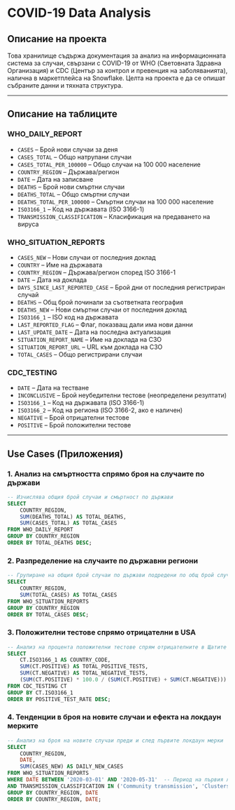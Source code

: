 # COVID-19 Data Analysis

## Описание на проекта

Това хранилище съдържа документация за анализ на информационната система за случаи, свързани с COVID-19 от WHO (Световната Здравна Организация) и CDC (Център за контрол и превенция на заболяванията), налична в маркетплейса на Snowflake. Целта на проекта е да се опишат събраните данни и тяхната структура.

---

## Описание на таблиците

### **WHO_DAILY_REPORT**
- `CASES` – Брой нови случаи за деня
- `CASES_TOTAL` – Общо натрупани случаи
- `CASES_TOTAL_PER_100000` – Общо случаи на 100 000 население
- `COUNTRY_REGION` – Държава/регион
- `DATE` – Дата на записване
- `DEATHS` – Брой нови смъртни случаи
- `DEATHS_TOTAL` – Общо смъртни случаи
- `DEATHS_TOTAL_PER_100000` – Смъртни случаи на 100 000 население
- `ISO3166_1` – Код на държавата (ISO 3166-1)
- `TRANSMISSION_CLASSIFICATION` – Класификация на предаването на вируса

### **WHO_SITUATION_REPORTS**
- `CASES_NEW` – Нови случаи от последния доклад
- `COUNTRY` – Име на държавата
- `COUNTRY_REGION` – Държава/регион според ISO 3166-1
- `DATE` – Дата на доклада
- `DAYS_SINCE_LAST_REPORTED_CASE` – Брой дни от последния регистриран случай
- `DEATHS` – Общ брой починали за съответната география
- `DEATHS_NEW` – Нови смъртни случаи от последния доклад
- `ISO3166_1` – ISO код на държавата
- `LAST_REPORTED_FLAG` – Флаг, показващ дали има нови данни
- `LAST_UPDATE_DATE` – Дата на последна актуализация
- `SITUATION_REPORT_NAME` – Име на доклада на СЗО
- `SITUATION_REPORT_URL` – URL към доклада на СЗО
- `TOTAL_CASES` – Общо регистрирани случаи

### **CDC_TESTING**
- `DATE` – Дата на тестване
- `INCONCLUSIVE` – Брой неубедителни тестове (неопределени резултати)
- `ISO3166_1` – Код на държавата (ISO 3166-1)
- `ISO3166_2` – Код на региона (ISO 3166-2, ако е наличен)
- `NEGATIVE` – Брой отрицателни тестове
- `POSITIVE` – Брой положителни тестове

---

## Use Cases (Приложения)

### **1. Анализ на смъртността спрямо броя на случаите по държави**  
```sql
-- Изчислява общия брой случаи и смъртност по държави
SELECT 
    COUNTRY_REGION, 
    SUM(DEATHS_TOTAL) AS TOTAL_DEATHS, 
    SUM(CASES_TOTAL) AS TOTAL_CASES
FROM WHO_DAILY_REPORT
GROUP BY COUNTRY_REGION
ORDER BY TOTAL_DEATHS DESC;
```

### **2. Разпределение на случаите по държавни региони**  
```sql
-- Групиране на общия брой случаи по държави подредени по общ брой случаи 
SELECT 
    COUNTRY_REGION, 
    SUM(TOTAL_CASES) AS TOTAL_CASES
FROM WHO_SITUATION_REPORTS
GROUP BY COUNTRY_REGION
ORDER BY TOTAL_CASES DESC;

```

### **3. Положителни тестове спрямо отрицателни в USA**  
```sql
-- Анализ на процента положителни тестове спрям отрицателните в Щатите
SELECT 
    CT.ISO3166_1 AS COUNTRY_CODE, 
    SUM(CT.POSITIVE) AS TOTAL_POSITIVE_TESTS, 
    SUM(CT.NEGATIVE) AS TOTAL_NEGATIVE_TESTS, 
    (SUM(CT.POSITIVE) * 100.0 / (SUM(CT.POSITIVE) + SUM(CT.NEGATIVE))) AS POSITIVE_TEST_RATE
FROM CDC_TESTING CT
GROUP BY CT.ISO3166_1
ORDER BY POSITIVE_TEST_RATE DESC;

```

### **4. Тенденции в броя на новите случаи и ефекта на локдаун мерките**  
```sql
-- Анализ на броя на новите случаи преди и след първите локдаун мерки
SELECT 
    COUNTRY_REGION, 
    DATE, 
    SUM(CASES_NEW) AS DAILY_NEW_CASES
FROM WHO_SITUATION_REPORTS
WHERE DATE BETWEEN '2020-03-01' AND '2020-05-31'  -- Период на първия локдаун (Ориентировъчно държавите обявиха такъв през март месец)
AND TRANSMISSION_CLASSIFICATION IN ('Community transmission', 'Clusters of cases', 'Sporadic cases') 
GROUP BY COUNTRY_REGION, DATE
ORDER BY COUNTRY_REGION, DATE;

```

